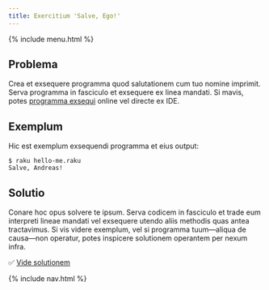 ```yaml
---
title: Exercitium 'Salve, Ego!'
---
```


{% include menu.html %}

## Problema

Crea et exsequere programma quod salutationem cum tuo nomine imprimit. Serva programma in fasciculo et exsequere ex linea mandati. Si mavis, potes [programma exsequi](/la/essentials/running-programs) online vel directe ex IDE.

## Exemplum

Hic est exemplum exsequendi programma et eius output:

```console
$ raku hello-me.raku
Salve, Andreas!
```

## Solutio

Conare hoc opus solvere te ipsum. Serva codicem in fasciculo et trade eum interpreti lineae mandati vel exsequere utendo aliis methodis quas antea tractavimus. Si vis videre exemplum, vel si programma tuum—aliqua de causa—non operatur, potes inspicere solutionem operantem per nexum infra.

✅ [Vide solutionem](solution)

{% include nav.html %}